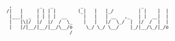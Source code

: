<!--
a cheeky hello-world in the "english" language

... if you've found this, send me a DM that says "I solemnly swear that I am to no good" to score bonus points
 -->
```
 ,          _   _          _                     _         
/|   |     | | | |        (_|   |   |_/         | |    |  |
 |___|  _  | | | |  __      |   |   | __   ,_   | |  __|  |
 |   |\|/  |/  |/  /  \_    |   |   |/  \_/  |  |/  /  |  |
 |   |/|__/|__/|__/\__/o     \_/ \_/ \__/    |_/|__/\_/|_/o
                       /                                   
```
